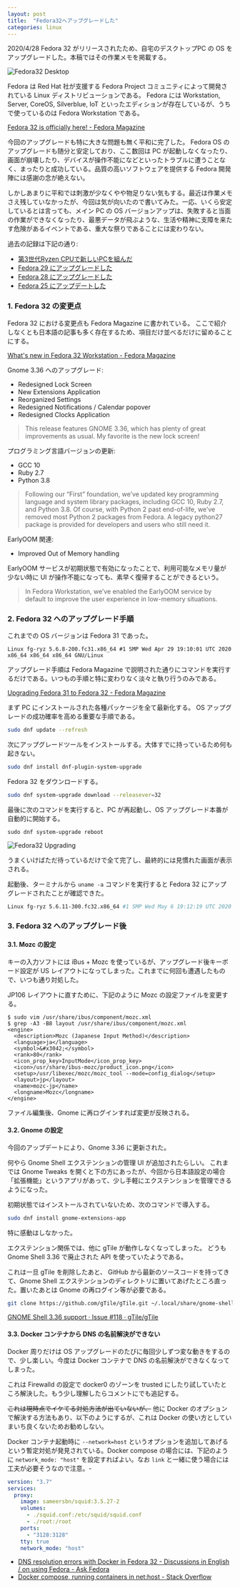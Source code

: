 ```yaml
---
layout: post
title:  "Fedora32へアップグレードした"
categories: linux
---
```


2020/4/28 Fedora 32 がリリースされたため、自宅のデスクトップPC の OS をアップグレードした。本稿ではその作業メモを掲載する。

![Fedora32 Desktop](/images/screenshots/2020-05-15-fedora32.png)

Fedora は Red Hat 社が支援する Fedora Project コミュニティによって開発されている Linux ディストリビューションである。 Fedora には Workstation, Server, CoreOS, Silverblue, IoT といったエディションが存在しているが、うちで使っているのは Fedora Workstation である。

[Fedora 32 is officially here\! \- Fedora Magazine](https://fedoramagazine.org/announcing-fedora-32/)

今回のアップグレードも特に大きな問題も無く平和に完了した。
Fedora OS のアップグレードも随分と安定しており、ここ数回は PC が起動しなくなったり、画面が崩壊したり、デバイスが操作不能になどといったトラブルに遭うことなく、まったりと成功している。品質の高いソフトウェアを提供する Fedora 開発陣には感謝の念が絶えない。

しかしあまりに平和では刺激が少なくやや物足りない気もする。最近は作業メモさえ残していなかったが、今回は気が向いたので書いてみた。一応、いくら安定しているとは言っても、メイン PC の OS バージョンアップは、失敗すると当面の作業ができなくなったり、最悪データが飛ぶような、生活や精神に支障を来たす危険があるイベントである、重大な祭りであることには変わりない。

過去の記録は下記の通り:

- [第3世代Ryzen CPUで新しいPCを組んだ](https://kikei.github.io/linux/2019/09/14/ryzen.html)
- [Fedora 29 にアップグレードした](https://kikei.github.io/linux/2018/12/02/fedora29.html)
- [Fedora 28 にアップグレードした](https://kikei.github.io/linux/2018/05/12/fedora28.html)
- [Fedora 25 にアップデートした](https://kikei.github.io/linux/2017/03/02/fedora25.html)


### 1. Fedora 32 の変更点

Fedora 32 における変更点も Fedora Magazine に書かれている。
ここで紹介しなくとも日本語の記事も多く存在するため、項目だけ並べるだけに留めることにする。

[What's new in Fedora 32 Workstation \- Fedora Magazine](https://fedoramagazine.org/whats-new-fedora-32-workstation/)

Gnome 3.36 へのアップグレード:

- Redesigned Lock Screen
- New Extensions Application
- Reorganized Settings
- Redesigned Notifications / Calendar popover
- Redesigned Clocks Application

> This release features GNOME 3.36, which has plenty of great improvements as usual. My favorite is the new lock screen!

プログラミング言語バージョンの更新:

- GCC 10
- Ruby 2.7
- Python 3.8

> Following our “First” foundation, we’ve updated key programming language and system library packages, including GCC 10, Ruby 2.7, and Python 3.8. Of course, with Python 2 past end-of-life, we’ve removed most Python 2 packages from Fedora. A legacy python27 package is provided for developers and users who still need it. 

EarlyOOM 関連:

- Improved Out of Memory handling

EarlyOOM サービスが初期状態で有効になったことで、利用可能なメモリ量が少ない時に UI が操作不能になっても、素早く復帰することができるという。

> In Fedora Workstation, we’ve enabled the EarlyOOM service by default to improve the user experience in low-memory situations.


### 2. Fedora 32 へのアップグレード手順

これまでの OS バージョンは Fedora 31 であった。

```
Linux fg-ryz 5.6.8-200.fc31.x86_64 #1 SMP Wed Apr 29 19:10:01 UTC 2020 x86_64 x86_64 x86_64 GNU/Linux
```

アップグレード手順は Fedora Magazine で説明された通りにコマンドを実行するだけである。いつもの手順と特に変わりなく淡々と執り行うのみである。

[Upgrading Fedora 31 to Fedora 32 \- Fedora Magazine](https://fedoramagazine.org/upgrading-fedora-31-to-fedora-32/)


まず PC にインストールされた各種パッケージを全て最新化する。
OS アップグレードの成功確率を高める重要な手順である。

```sh
sudo dnf update --refresh
```

次にアップグレードツールをインストールする。大体すでに持っているため何も起きない。

```sh
sudo dnf install dnf-plugin-system-upgrade
```

Fedora 32 をダウンロードする。

```sh
sudo dnf system-upgrade download --releasever=32
```

最後に次のコマンドを実行すると、PC が再起動し、OS アップグレード本番が自動的に開始する。

```
sudo dnf system-upgrade reboot
```

![Fedora32 Upgrading](/images/photos/2020-05-15-upgrade-fedora32.jpg)

うまくいけばただ待っているだけで全て完了し、最終的には見慣れた画面が表示される。

起動後、ターミナルから `uname -a` コマンドを実行すると Fedora 32 にアップグレードされたことが確認できた。

```sh
Linux fg-ryz 5.6.11-300.fc32.x86_64 #1 SMP Wed May 6 19:12:19 UTC 2020 x86_64 x86_64 x86_64 GNU/Linux
```

### 3. Fedora 32 へのアップグレード後

#### 3.1. Mozc の設定

キーの入力ソフトには iBus + Mozc を使っているが、アップグレード後キーボード設定が US レイアウトになってしまった。これまでに何回も遭遇したもので、いつも通り対処した。

JP106 レイアウトに直すために、下記のように Mozc の設定ファイルを変更する。

```console
$ sudo vim /usr/share/ibus/component/mozc.xml
$ grep -A3 -B8 layout /usr/share/ibus/component/mozc.xml
<engine>
  <description>Mozc (Japanese Input Method)</description>
  <language>ja</language>
  <symbol>&#x3042;</symbol>
  <rank>80</rank>
  <icon_prop_key>InputMode</icon_prop_key>
  <icon>/usr/share/ibus-mozc/product_icon.png</icon>
  <setup>/usr/libexec/mozc/mozc_tool --mode=config_dialog</setup>
  <layout>jp</layout>
  <name>mozc-jp</name>
  <longname>Mozc</longname>
</engine>
```

ファイル編集後、Gnome に再ログインすれば変更が反映される。

#### 3.2. Gnome の設定

今回のアップデートにより、Gnome 3.36 に更新された。

何やら Gnome Shell エクステンションの管理 UI が追加されたらしい。
これまでは Gnome Tweaks を開くと下の方にあったが、今回から日本語設定の場合「拡張機能」というアプリがあって、少し手軽にエクステンションを管理できるようになった。

初期状態ではインストールされていないため、次のコマンドで導入する。

```sh
sudo dnf install gnome-extensions-app
```

特に感動はしなかった。

エクステンション関係では、他に gTile が動作しなくなってしまった。
どうも Gnome Shell 3.36 で廃止された API を使っていたようである。

これは一旦 gTile を削除したあと、 GitHub から最新のソースコードを持ってきて、Gnome Shell エクステンションのディレクトリに置いてあげたところ直った。置いたあとは Gnome の再ログイン等が必要である。

```sh
git clone https://github.com/gTile/gTile.git ~/.local/share/gnome-shell/extensions/gTile@vibou
```

[GNOME Shell 3\.36 support · Issue \#118 · gTile/gTile](https://github.com/gTile/gTile/issues/118)

#### 3.3. Docker コンテナから DNS の名前解決ができない

Docker 周りだけは OS アップグレードのたびに毎回少しずつ変な動きをするので、少し楽しい。今度は Docker コンテナで DNS の名前解決ができなくなってしまった。

これは Firewalld の設定で docker0 のゾーンを trusted にしたり試していたところ解決した。もう少し理解したらコメントにでも追記する。

~~これは現時点でイケてる対処方法が出ていないが、~~ 他に Docker のオプションで解決する方法もあり、以下のようにするが、これは Docker の使い方としていまいち良くないためお勧めしない。

Docker コンテナ起動時に `--network=host` というオプションを追加してあげるという暫定対処が発見されている。Docker compose の場合には、下記のように `network_mode: "host"` を設定すればよい。なお `link` と一緒に使う場合には工夫が必要そうなので注意。-

```yml
version: "3.7"
services:
  proxy:
    image: sameersbn/squid:3.5.27-2
    volumes:
      - ./squid.conf:/etc/squid/squid.conf
      - ./root:/root
    ports:
      - "3128:3128"
    tty: true
    network_mode: "host"
```

- [DNS resolution errors with Docker in Fedora 32 \- Discussions in English / on using Fedora \- Ask Fedora](https://ask.fedoraproject.org/t/dns-resolution-errors-with-docker-in-fedora-32/6385/6)
- [Docker compose, running containers in net:host \- Stack Overflow](https://stackoverflow.com/questions/35960452/docker-compose-running-containers-in-nethost/35960507)
